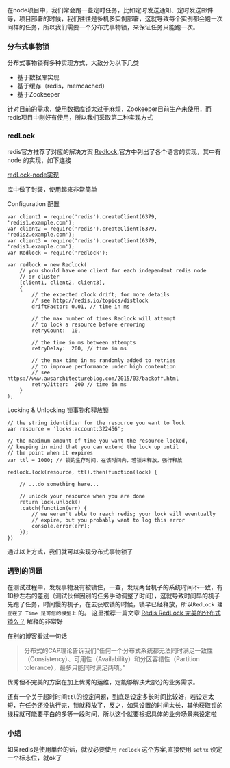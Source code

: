 在node项目中，我们常会跑一些定时任务，比如定时发送通知、定时发送邮件等，项目部署的时候，我们往往是多机多实例部署，这就导致每个实例都会跑一次同样的任务，所以我们需要一个分布式事物锁，来保证任务只能跑一次。

### 分布式事物锁
分布式事物锁有多种实现方式，大致分为以下几类
- 基于数据库实现
- 基于缓存（redis，memcached）
- 基于Zookeeper

针对目前的需求，使用数据库锁太过于麻烦，Zookeeper目前生产未使用，而redis项目中刚好有使用，所以我们采取第二种实现方式

### redLock
redis官方推荐了对应的解决方案 [Redlock](https://redis.io/topics/distlock),官方中列出了各个语言的实现，其中有 node 的实现，如下连接

[redLock-node实现](https://github.com/mike-marcacci/node-redlock)

库中做了封装，使用起来非常简单

Configuration 配置
```
var client1 = require('redis').createClient(6379, 'redis1.example.com');
var client2 = require('redis').createClient(6379, 'redis2.example.com');
var client3 = require('redis').createClient(6379, 'redis3.example.com');
var Redlock = require('redlock');

var redlock = new Redlock(
	// you should have one client for each independent redis node
	// or cluster
	[client1, client2, client3],
	{
		// the expected clock drift; for more details
		// see http://redis.io/topics/distlock
		driftFactor: 0.01, // time in ms

		// the max number of times Redlock will attempt
		// to lock a resource before erroring
		retryCount:  10,

		// the time in ms between attempts
		retryDelay:  200, // time in ms

		// the max time in ms randomly added to retries
		// to improve performance under high contention
		// see https://www.awsarchitectureblog.com/2015/03/backoff.html
		retryJitter:  200 // time in ms
	}
);
```

Locking & Unlocking 锁事物和释放锁

```
// the string identifier for the resource you want to lock
var resource = 'locks:account:322456';

// the maximum amount of time you want the resource locked,
// keeping in mind that you can extend the lock up until
// the point when it expires
var ttl = 1000; // 锁的生存时间，在该时间内，若锁未释放，强行释放

redlock.lock(resource, ttl).then(function(lock) {

	// ...do something here...

	// unlock your resource when you are done
	return lock.unlock()
	.catch(function(err) {
		// we weren't able to reach redis; your lock will eventually
		// expire, but you probably want to log this error
		console.error(err);
	});
})
```

通过以上方式，我们就可以实现分布式事物锁了

### 遇到的问题
在测试过程中，发现事物没有被锁住，一查，发现两台机子的系统时间不一致，有10秒左右的差别（测试伙伴因别的任务手动调整了时间），这就导致时间早的机子先跑了任务，时间慢的机子，在去获取锁的时候，锁早已经释放，所以`RedLock 建立在了 Time 是可信的模型上` 的。
这里推荐一篇文章 [Redis RedLock 完美的分布式锁么？](https://www.xilidou.com/2017/10/29/Redis-RedLock-%E5%AE%8C%E7%BE%8E%E7%9A%84%E5%88%86%E5%B8%83%E5%BC%8F%E9%94%81%E4%B9%88%EF%BC%9F/) 解释的非常好

在别的博客看过一句话
> 分布式的CAP理论告诉我们“任何一个分布式系统都无法同时满足一致性（Consistency）、可用性（Availability）和分区容错性（Partition tolerance），最多只能同时满足两项。”

优秀但不完美的方案在加上优秀的运维，定能够解决大部分的业务需求。

还有一个关于超时时间`ttl`的设定问题，到底是设定多长时间比较好，若设定太短，在任务还没执行完，锁就释放了，反之，如果设置的时间太长，其他获取锁的线程就可能要平白的多等一段时间，所以这个就要根据具体的业务场景来设定啦

### 小结
如果redis是使用单台的话，就没必要使用 `redlock` 这个方案,直接使用 `setnx` 设定一个标志位，就ok了